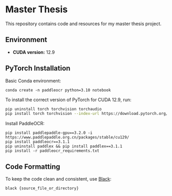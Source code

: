 # Master Thesis

This repository contains code and resources for my master thesis project.

## Environment

- **CUDA version:** 12.9

## PyTorch Installation

Basic Conda environment:

```
conda create -n paddleocr python=3.10 notebook
```

To install the correct version of PyTorch for CUDA 12.9, run:

```bash
pip uninstall torch torchvision torchaudio
pip install torch torchvision --index-url https://download.pytorch.org/whl/cu129
```

Install PaddleOCR:

```
pip install paddlepaddle-gpu==3.2.0 -i https://www.paddlepaddle.org.cn/packages/stable/cu129/
pip install paddleocr==3.1.1
pip uninstall paddlex && pip install paddlex==3.1.1
pip install -r paddleocr_requirements.txt
```

## Code Formatting

To keep the code clean and consistent, use [Black](https://black.readthedocs.io/en/stable/getting_started.html):

```
black {source_file_or_directory}
```

